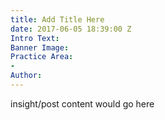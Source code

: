 ```yaml
---
title: Add Title Here
date: 2017-06-05 18:39:00 Z
Intro Text: 
Banner Image: 
Practice Area:
- 
Author: 
---
```


insight/post content would go here